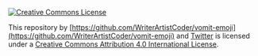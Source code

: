 [![Creative Commons License](https://i.creativecommons.org/l/by/4.0/88x31.png)](http://creativecommons.org/licenses/by/4.0/)

This repository by [https://github.com/WriterArtistCoder/vomit-emoji](https://github.com/WriterArtistCoder/vomit-emoji) and [Twitter](https://twitter.com) is licensed under a [Creative Commons Attribution 4.0 International License](http://creativecommons.org/licenses/by/4.0/).
